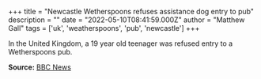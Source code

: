 +++
title = "Newcastle Wetherspoons refuses assistance dog entry to pub"
description = ""
date = "2022-05-10T08:41:59.000Z"
author = "Matthew Gall"
tags = ['uk', 'weatherspoons', 'pub', 'newcastle']
+++

In the United Kingdom, a 19 year old teenager was refused entry to a Wetherspoons pub.

**Source:** [BBC News](https://www.bbc.co.uk/news/uk-england-tyne-61384477)
